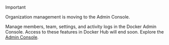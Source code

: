 > [!IMPORTANT]
>
> Organization management is moving to the Admin Console.
>
> Manage members, team, settings, and activity logs in the Docker Admin Console.
> Access to these features in Docker Hub will end soon. Explore the [Admin Console](https://app.docker.com/admin).